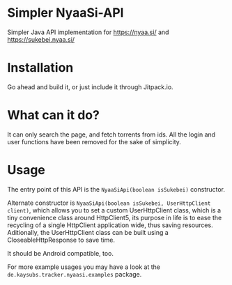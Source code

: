 # Simpler NyaaSi-API
Simpler Java API implementation for https://nyaa.si/ and https://sukebei.nyaa.si/

# Installation
Go ahead and build it, or just include it through Jitpack.io.

# What can it do?
It can only search the page, and fetch torrents from ids. All the login and user functions have been removed for the sake of simplicity.

# Usage
The entry point of this API is the `NyaaSiApi(boolean isSukebei)` constructor.

Alternate constructor is `NyaaSiApi(boolean isSukebei, UserHttpClient client)`, which allows you to set a custom UserHttpClient class, which is a tiny convenience class around HttpClient5, its purpose in life is to ease the recycling of a single HttpClient application wide, thus saving resources. Aditionally, the UserHttpClient class can be built using a CloseableHttpResponse to save time.

It should be Android compatible, too.

For more example usages you may have a look at the `de.kaysubs.tracker.nyaasi.examples` package.
